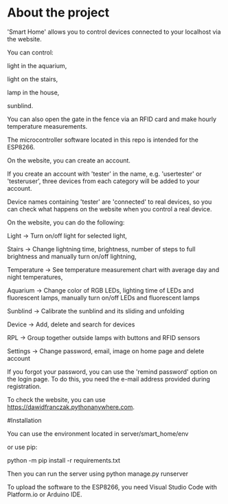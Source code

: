 # About the project
'Smart Home' allows you to control devices connected to your localhost via the website.

You can control:

light in the aquarium,

light on the stairs,

lamp in the house,

sunblind.

You can also open the gate in the fence via an RFID card and make hourly temperature measurements.

The microcontroller software located in this repo is intended for the ESP8266.

On the website, you can create an account.

If you create an account with 'tester' in the name, e.g. 'usertester' or 'testeruser', three devices from each category will be added to your account.

Device names containing 'tester' are 'connected' to real devices, so you can check what happens on the website when you control a real device.

On the website, you can do the following:

Light -> Turn on/off light for selected light,

Stairs -> Change lightning time, brightness, number of steps to full brightness and manually turn on/off lightning,

Temperature -> See temperature measurement chart with average day and night temperatures,

Aquarium -> Change color of RGB LEDs, lighting time of LEDs and fluorescent lamps, manually turn on/off LEDs and fluorescent lamps

Sunblind -> Calibrate the sunblind and its sliding and unfolding

Device -> Add, delete and search for devices

RPL -> Group together outside lamps with buttons and RFID sensors

Settings -> Change password, email, image on home page and delete account

If you forgot your password, you can use the 'remind password' option on the login page. To do this, you need the e-mail address provided during registration.

To check the website, you can use https://dawidfranczak.pythonanywhere.com.

#Installation

You can use the environment located in server/smart_home/env 

or use pip:

python -m pip install -r requirements.txt

Then you can run the server using python manage.py runserver

To upload the software to the ESP8266, you need Visual Studio Code with Platform.io or Arduino IDE.
